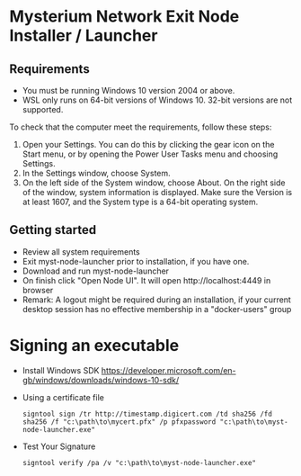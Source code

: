 # Mysterium Network Exit Node Installer / Launcher

## Requirements
* You must be running Windows 10 version 2004 or above.
* WSL only runs on 64-bit versions of Windows 10. 32-bit versions are not supported.

To check that the computer meet the requirements, follow these steps:

1. Open your Settings. You can do this by clicking the gear icon on the Start menu, or by opening the Power User Tasks menu and choosing Settings.
1. In the Settings window, choose System.
2. On the left side of the System window, choose About.
On the right side of the window, system information is displayed. Make sure the Version is at least 1607, and the System type is a 64-bit operating system.

## Getting started
* Review all system requirements
* Exit myst-node-launcher prior to installation, if you have one.
* Download and run myst-node-launcher
* On finish click "Open Node UI". It will open http://localhost:4449 in browser
* Remark: A logout might be required during an installation, if your current desktop session has no effective membership in a "docker-users" group

# Signing an executable
* Install Windows SDK https://developer.microsoft.com/en-gb/windows/downloads/windows-10-sdk/
* Using a certificate file
  
  `signtool sign /tr http://timestamp.digicert.com /td sha256 /fd sha256 /f "c:\path\to\mycert.pfx" /p pfxpassword "c:\path\to\myst-node-launcher.exe"`
* Test Your Signature

  `signtool verify /pa /v "c:\path\to\myst-node-launcher.exe"`
